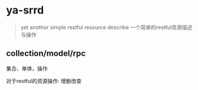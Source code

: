 # ya-srrd
> yet anothor simple restful resource describe
一个简单的restful资源描述与操作

## collection/model/rpc
集合、单体，操作

对于restful的资源操作: 增删改查


